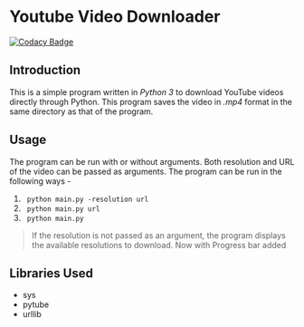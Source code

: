 # Youtube Video Downloader

[![Codacy Badge](https://app.codacy.com/project/badge/Grade/50171f1e8102425080e04dab65ffe3e5)](https://www.codacy.com/manual/shubhanshu02/Youtube-Downloader?utm_source=github.com&amp;utm_medium=referral&amp;utm_content=shubhanshu02/Youtube-Downloader&amp;utm_campaign=Badge_Grade)

## Introduction
This is a simple program written in *Python 3* to download YouTube videos directly through Python. This program saves the video in <em> .mp4 </em> format in the same directory as that of the program.

## Usage
The program can be run with or without arguments. Both resolution and URL of the video can be passed as arguments. The program can be run in the following ways -
1.  ` python main.py -resolution url`
2.  ` python main.py url`
3.  ` python main.py`

>   If the resolution is not passed as an argument, the program displays the available resolutions to download.
>   Now with Progress bar added

## Libraries Used
*   sys
*   pytube
*   urllib
